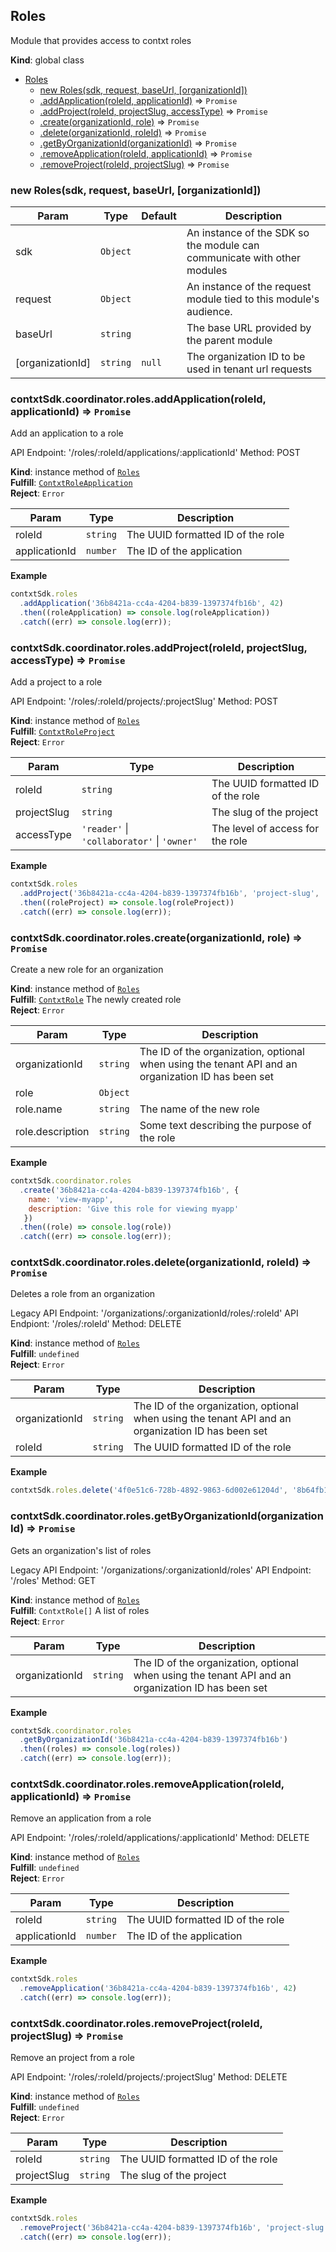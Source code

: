 <a name="Roles"></a>

## Roles
Module that provides access to contxt roles

**Kind**: global class  

* [Roles](#Roles)
    * [new Roles(sdk, request, baseUrl, [organizationId])](#new_Roles_new)
    * [.addApplication(roleId, applicationId)](#Roles+addApplication) ⇒ <code>Promise</code>
    * [.addProject(roleId, projectSlug, accessType)](#Roles+addProject) ⇒ <code>Promise</code>
    * [.create(organizationId, role)](#Roles+create) ⇒ <code>Promise</code>
    * [.delete(organizationId, roleId)](#Roles+delete) ⇒ <code>Promise</code>
    * [.getByOrganizationId(organizationId)](#Roles+getByOrganizationId) ⇒ <code>Promise</code>
    * [.removeApplication(roleId, applicationId)](#Roles+removeApplication) ⇒ <code>Promise</code>
    * [.removeProject(roleId, projectSlug)](#Roles+removeProject) ⇒ <code>Promise</code>

<a name="new_Roles_new"></a>

### new Roles(sdk, request, baseUrl, [organizationId])

| Param | Type | Default | Description |
| --- | --- | --- | --- |
| sdk | <code>Object</code> |  | An instance of the SDK so the module can communicate with other modules |
| request | <code>Object</code> |  | An instance of the request module tied to this module's audience. |
| baseUrl | <code>string</code> |  | The base URL provided by the parent module |
| [organizationId] | <code>string</code> | <code>null</code> | The organization ID to be used in tenant url requests |

<a name="Roles+addApplication"></a>

### contxtSdk.coordinator.roles.addApplication(roleId, applicationId) ⇒ <code>Promise</code>
Add an application to a role

API Endpoint: '/roles/:roleId/applications/:applicationId'
Method: POST

**Kind**: instance method of [<code>Roles</code>](#Roles)  
**Fulfill**: [<code>ContxtRoleApplication</code>](./Typedefs.md#ContxtRoleApplication)  
**Reject**: <code>Error</code>  

| Param | Type | Description |
| --- | --- | --- |
| roleId | <code>string</code> | The UUID formatted ID of the role |
| applicationId | <code>number</code> | The ID of the application |

**Example**  
```js
contxtSdk.roles
  .addApplication('36b8421a-cc4a-4204-b839-1397374fb16b', 42)
  .then((roleApplication) => console.log(roleApplication))
  .catch((err) => console.log(err));
```
<a name="Roles+addProject"></a>

### contxtSdk.coordinator.roles.addProject(roleId, projectSlug, accessType) ⇒ <code>Promise</code>
Add a project to a role

API Endpoint: '/roles/:roleId/projects/:projectSlug'
Method: POST

**Kind**: instance method of [<code>Roles</code>](#Roles)  
**Fulfill**: [<code>ContxtRoleProject</code>](./Typedefs.md#ContxtRoleProject)  
**Reject**: <code>Error</code>  

| Param | Type | Description |
| --- | --- | --- |
| roleId | <code>string</code> | The UUID formatted ID of the role |
| projectSlug | <code>string</code> | The slug of the project |
| accessType | <code>&#x27;reader&#x27;</code> \| <code>&#x27;collaborator&#x27;</code> \| <code>&#x27;owner&#x27;</code> | The level of access for the role |

**Example**  
```js
contxtSdk.roles
  .addProject('36b8421a-cc4a-4204-b839-1397374fb16b', 'project-slug', 'collaborator')
  .then((roleProject) => console.log(roleProject))
  .catch((err) => console.log(err));
```
<a name="Roles+create"></a>

### contxtSdk.coordinator.roles.create(organizationId, role) ⇒ <code>Promise</code>
Create a new role for an organization

**Kind**: instance method of [<code>Roles</code>](#Roles)  
**Fulfill**: [<code>ContxtRole</code>](./Typedefs.md#ContxtRole) The newly created role  
**Reject**: <code>Error</code>  

| Param | Type | Description |
| --- | --- | --- |
| organizationId | <code>string</code> | The ID of the organization, optional when using the tenant API and an organization ID has been set |
| role | <code>Object</code> |  |
| role.name | <code>string</code> | The name of the new role |
| role.description | <code>string</code> | Some text describing the purpose of the role |

**Example**  
```js
contxtSdk.coordinator.roles
  .create('36b8421a-cc4a-4204-b839-1397374fb16b', {
    name: 'view-myapp',
    description: 'Give this role for viewing myapp'
   })
  .then((role) => console.log(role))
  .catch((err) => console.log(err));
```
<a name="Roles+delete"></a>

### contxtSdk.coordinator.roles.delete(organizationId, roleId) ⇒ <code>Promise</code>
Deletes a role from an organization

Legacy API Endpoint: '/organizations/:organizationId/roles/:roleId'
API Endpiont: '/roles/:roleId'
Method: DELETE

**Kind**: instance method of [<code>Roles</code>](#Roles)  
**Fulfill**: <code>undefined</code>  
**Reject**: <code>Error</code>  

| Param | Type | Description |
| --- | --- | --- |
| organizationId | <code>string</code> | The ID of the organization, optional when using the tenant API and an organization ID has been set |
| roleId | <code>string</code> | The UUID formatted ID of the role |

**Example**  
```js
contxtSdk.roles.delete('4f0e51c6-728b-4892-9863-6d002e61204d', '8b64fb12-e649-46be-b330-e672d28eed99s');
```
<a name="Roles+getByOrganizationId"></a>

### contxtSdk.coordinator.roles.getByOrganizationId(organizationId) ⇒ <code>Promise</code>
Gets an organization's list of roles

Legacy API Endpoint: '/organizations/:organizationId/roles'
API Endpoint: '/roles'
Method: GET

**Kind**: instance method of [<code>Roles</code>](#Roles)  
**Fulfill**: <code>ContxtRole[]</code> A list of roles  
**Reject**: <code>Error</code>  

| Param | Type | Description |
| --- | --- | --- |
| organizationId | <code>string</code> | The ID of the organization, optional when using the tenant API and an organization ID has been set |

**Example**  
```js
contxtSdk.coordinator.roles
  .getByOrganizationId('36b8421a-cc4a-4204-b839-1397374fb16b')
  .then((roles) => console.log(roles))
  .catch((err) => console.log(err));
```
<a name="Roles+removeApplication"></a>

### contxtSdk.coordinator.roles.removeApplication(roleId, applicationId) ⇒ <code>Promise</code>
Remove an application from a role

API Endpoint: '/roles/:roleId/applications/:applicationId'
Method: DELETE

**Kind**: instance method of [<code>Roles</code>](#Roles)  
**Fulfill**: <code>undefined</code>  
**Reject**: <code>Error</code>  

| Param | Type | Description |
| --- | --- | --- |
| roleId | <code>string</code> | The UUID formatted ID of the role |
| applicationId | <code>number</code> | The ID of the application |

**Example**  
```js
contxtSdk.roles
  .removeApplication('36b8421a-cc4a-4204-b839-1397374fb16b', 42)
  .catch((err) => console.log(err));
```
<a name="Roles+removeProject"></a>

### contxtSdk.coordinator.roles.removeProject(roleId, projectSlug) ⇒ <code>Promise</code>
Remove an project from a role

API Endpoint: '/roles/:roleId/projects/:projectSlug'
Method: DELETE

**Kind**: instance method of [<code>Roles</code>](#Roles)  
**Fulfill**: <code>undefined</code>  
**Reject**: <code>Error</code>  

| Param | Type | Description |
| --- | --- | --- |
| roleId | <code>string</code> | The UUID formatted ID of the role |
| projectSlug | <code>string</code> | The slug of the project |

**Example**  
```js
contxtSdk.roles
  .removeProject('36b8421a-cc4a-4204-b839-1397374fb16b', 'project-slug')
  .catch((err) => console.log(err));
```
